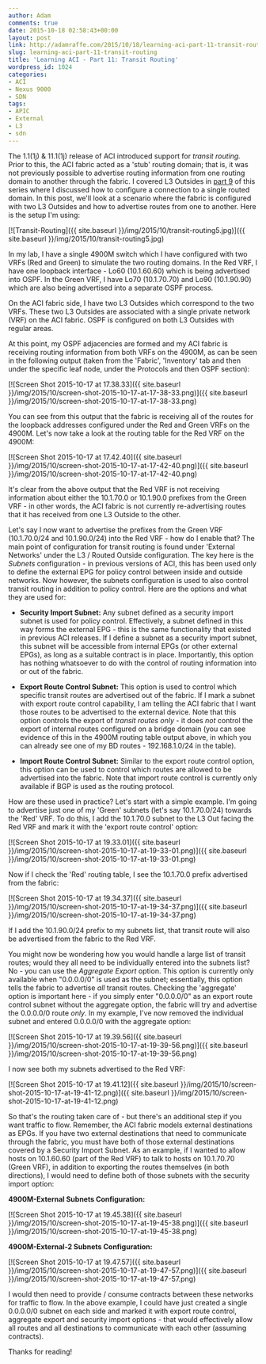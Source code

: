 ```yaml
---
author: Adam
comments: true
date: 2015-10-18 02:58:43+00:00
layout: post
link: http://adamraffe.com/2015/10/18/learning-aci-part-11-transit-routing/
slug: learning-aci-part-11-transit-routing
title: 'Learning ACI - Part 11: Transit Routing'
wordpress_id: 1024
categories:
- ACI
- Nexus 9000
- SDN
tags:
- APIC
- External
- L3
- sdn
---
```


The 1.1(1j) & 11.1(1j) release of ACI introduced support for _transit routing._ Prior to this, the ACI fabric acted as a 'stub' routing domain; that is, it was not previously possible to advertise routing information from one routing domain to another through the fabric. I covered L3 Outsides in [part 9](https://araffe.github.io/aci/nexus%209000/2015/03/29/learning-aci-part-9-layer-3-external-connectivity) of this series where I discussed how to configure a connection to a single routed domain. In this post, we'll look at a scenario where the fabric is configured with two L3 Outsides and how to advertise routes from one to another. Here is the setup I'm using:

[![Transit-Routing]({{ site.baseurl }}/img/2015/10/transit-routing5.jpg)]({{ site.baseurl }}/img/2015/10/transit-routing5.jpg)

In my lab, I have a single 4900M switch which I have configured with two VRFs (Red and Green) to simulate the two routing domains. In the Red VRF, I have one loopback interface - Lo60 (10.1.60.60) which is being advertised into OSPF. In the Green VRF, I have Lo70 (10.1.70.70) and Lo90 (10.1.90.90) which are also being advertised into a separate OSPF process.

On the ACI fabric side, I have two L3 Outsides which correspond to the two VRFs. These two L3 Outsides are associated with a single private network (VRF) on the ACI fabric. OSPF is configured on both L3 Outsides with regular areas.

At this point, my OSPF adjacencies are formed and my ACI fabric is receiving routing information from both VRFs on the 4900M, as can be seen in the following output (taken from the 'Fabric', 'Inventory' tab and then under the specific leaf node, under the Protocols and then OSPF section):

[![Screen Shot 2015-10-17 at 17.38.33]({{ site.baseurl }}/img/2015/10/screen-shot-2015-10-17-at-17-38-33.png)]({{ site.baseurl }}/img/2015/10/screen-shot-2015-10-17-at-17-38-33.png)

You can see from this output that the fabric is receiving all of the routes for the loopback addresses configured under the Red and Green VRFs on the 4900M. Let's now take a look at the routing table for the Red VRF on the 4900M:

[![Screen Shot 2015-10-17 at 17.42.40]({{ site.baseurl }}/img/2015/10/screen-shot-2015-10-17-at-17-42-40.png)]({{ site.baseurl }}/img/2015/10/screen-shot-2015-10-17-at-17-42-40.png)

It's clear from the above output that the Red VRF is not receiving information about either the 10.1.70.0 or 10.1.90.0 prefixes from the Green VRF - in other words, the ACI fabric is not currently re-advertising routes that it has received from one L3 Outside to the other.

Let's say I now want to advertise the prefixes from the Green VRF (10.1.70.0/24 and 10.1.90.0/24) into the Red VRF - how do I enable that? The main point of configuration for transit routing is found under 'External Networks' under the L3 / Routed Outside configuration. The key here is the _Subnets_ configuration - in previous versions of ACI, this has been used only to define the external EPG for policy control between inside and outside networks. Now however, the subnets configuration is used to also control transit routing in addition to policy control. Here are the options and what they are used for:



	
  * **Security Import Subnet:** Any subnet defined as a security import subnet is used for policy control. Effectively, a subnet defined in this way forms the external EPG - this is the same functionality that existed in previous ACI releases. If I define a subnet as a security import subnet, this subnet will be accessible from internal EPGs (or other external EPGs), as long as a suitable contract is in place. Importantly, this option has nothing whatsoever to do with the control of routing information into or out of the fabric.

	
  * **Export Route Control Subnet:** This option is used to control which specific transit routes are advertised out of the fabric. If I mark a subnet with export route control capability, I am telling the ACI fabric that I want those routes to be advertised to the external device. Note that this option controls the export of _transit routes only_ - it does _not_ control the export of internal routes configured on a bridge domain (you can see evidence of this in the 4900M routing table output above, in which you can already see one of my BD routes - 192.168.1.0/24 in the table).

	
  * **Import Route Control Subnet:** Similar to the export route control option, this option can be used to control which routes are allowed to be advertised into the fabric. Note that import route control is currently only available if BGP is used as the routing protocol.


How are these used in practice? Let's start with a simple example. I'm going to advertise just one of my 'Green' subnets (let's say 10.1.70.0/24) towards the 'Red' VRF. To do this, I add the 10.1.70.0 subnet to the L3 Out facing the Red VRF and mark it with the 'export route control' option:

[![Screen Shot 2015-10-17 at 19.33.01]({{ site.baseurl }}/img/2015/10/screen-shot-2015-10-17-at-19-33-01.png)]({{ site.baseurl }}/img/2015/10/screen-shot-2015-10-17-at-19-33-01.png)

Now if I check the 'Red' routing table, I see the 10.1.70.0 prefix advertised from the fabric:

[![Screen Shot 2015-10-17 at 19.34.37]({{ site.baseurl }}/img/2015/10/screen-shot-2015-10-17-at-19-34-37.png)]({{ site.baseurl }}/img/2015/10/screen-shot-2015-10-17-at-19-34-37.png)

If I add the 10.1.90.0/24 prefix to my subnets list, that transit route will also be advertised from the fabric to the Red VRF.

You might now be wondering how you would handle a large list of transit routes; would they all need to be individually entered into the subnets list? No - you can use the _Aggregate Export_ option. This option is currently only available when "0.0.0.0/0" is used as the subnet; essentially, this option tells the fabric to advertise _all_ transit routes. Checking the 'aggregate' option is important here - if you simply enter "0.0.0.0/0" as an export route control subnet without the aggregate option, the fabric will try and advertise the 0.0.0.0/0 route _only_. In my example, I've now removed the individual subnet and entered 0.0.0.0/0 with the aggregate option:

[![Screen Shot 2015-10-17 at 19.39.56]({{ site.baseurl }}/img/2015/10/screen-shot-2015-10-17-at-19-39-56.png)]({{ site.baseurl }}/img/2015/10/screen-shot-2015-10-17-at-19-39-56.png)

I now see both my subnets advertised to the Red VRF:

[![Screen Shot 2015-10-17 at 19.41.12]({{ site.baseurl }}/img/2015/10/screen-shot-2015-10-17-at-19-41-12.png)]({{ site.baseurl }}/img/2015/10/screen-shot-2015-10-17-at-19-41-12.png)

So that's the routing taken care of - but there's an additional step if you want traffic to flow. Remember, the ACI fabric models external destinations as EPGs. If you have two external destinations that need to communicate through the fabric, you must have both of those external destinations covered by a Security Import Subnet. As an example, if I wanted to allow hosts on 10.1.60.60 (part of the Red VRF) to talk to hosts on 10.1.70.70 (Green VRF), in addition to exporting the routes themselves (in both directions), I would need to define both of those subnets with the security import option:

**4900M-External Subnets Configuration:**

[![Screen Shot 2015-10-17 at 19.45.38]({{ site.baseurl }}/img/2015/10/screen-shot-2015-10-17-at-19-45-38.png)]({{ site.baseurl }}/img/2015/10/screen-shot-2015-10-17-at-19-45-38.png)

**4900M-External-2 Subnets Configuration:**

[![Screen Shot 2015-10-17 at 19.47.57]({{ site.baseurl }}/img/2015/10/screen-shot-2015-10-17-at-19-47-57.png)]({{ site.baseurl }}/img/2015/10/screen-shot-2015-10-17-at-19-47-57.png)

I would then need to provide / consume contracts between these networks for traffic to flow. In the above example, I could have just created a single 0.0.0.0/0 subnet on each side and marked it with export route control, aggregate export and security import options - that would effectively allow all routes and all destinations to communicate with each other (assuming contracts).

Thanks for reading!

